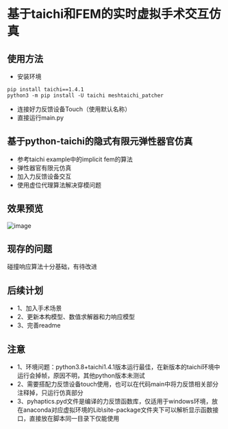 # 基于taichi和FEM的实时虚拟手术交互仿真
## 使用方法
* 安装环境
```
pip install taichi==1.4.1
python3 -m pip install -U taichi meshtaichi_patcher
```
* 连接好力反馈设备Touch（使用默认名称）
* 直接运行main.py
## 基于python-taichi的隐式有限元弹性器官仿真
* 参考taichi example中的implicit fem的算法
* 弹性器官有限元仿真
* 加入力反馈设备交互
* 使用虚位代理算法解决穿模问题

## 效果预览
![image](https://github.com/LMeteorYu0330/Real-time-surgery-simulation-with-taichi/blob/master/images/2023-10-14.gif)

## 现存的问题
碰撞响应算法十分基础，有待改进

## 后续计划
* 1、加入手术场景
* 2、更新本构模型、数值求解器和力响应模型
* 3、完善readme

## 注意
* 1、环境问题：python3.8+taichi1.4.1版本运行最佳，在新版本的taichi环境中运行会掉帧，原因不明，其他python版本未测试
* 2、需要搭配力反馈设备touch使用，也可以在代码main中将力反馈相关部分注释掉，只运行仿真部分
* 3、pyhaptics.pyd文件是编译的力反馈函数库，仅适用于windows环境，放在anaconda对应虚拟环境的Lib\site-package文件夹下可以解析显示函数接口，直接放在脚本同一目录下仅能使用

